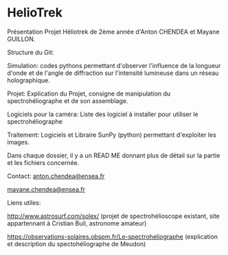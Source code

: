 # HelioTrek
Présentation Projet Héliotrek de 2ème année d'Anton CHENDEA et Mayane GUILLON.

Structure du Git:

Simulation: codes pythons permettant d'observer l'influence de la longueur d'onde et de l'angle de diffraction sur l'intensité lumineuse dans un réseau holographique. 

Projet: Explication du Projet, consigne de manipulation du spectrohéliographe et de son assemblage.


Logiciels pour la caméra: Liste des logiciel à installer pour utiliser le spectrohéliographe


Traitement: Logiciels et Libraire SunPy (python) permettant d'exploiter les images.

Dans chaque dossier, il y a un READ ME donnant plus de détail sur la partie et les fichiers concernée. 


Contact: anton.chendea@ensea.fr 

 mayane.chendea@ensea.fr

 Liens utiles:

http://www.astrosurf.com/solex/ (projet de spectrohélioscope existant, site appartennant à Cristian Buil, astronome amateur)

https://observations-solaires.obspm.fr/Le-spectroheliographe (explication et description du spectohéliographe de Meudon)




 
